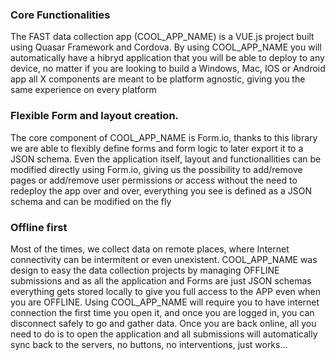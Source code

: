### Core Functionalities

The FAST data collection app (COOL_APP_NAME) is a VUE.js project built using Quasar Framework and Cordova.
By using COOL_APP_NAME you will automatically have a hibryd application that you will be able to deploy to any device, no matter
if you are looking to build a Windows, Mac, IOS or Android app all X components are meant to be platform agnostic, giving
you the same experience on every platform

### Flexible Form and layout creation.

The core component of COOL_APP_NAME is Form.io, thanks to this library we are able to flexibly define
forms and form logic to later export it to a JSON schema. Even the application itself, layout and
functionallities can be modified directly using Form.io, giving us the possibility to add/remove
pages or add/remove user permissions or access without the need to redeploy the app over and over,
everything you see is defined as a JSON schema and can be modified on the fly

### Offline first

Most of the times, we collect data on remote places, where Internet connectivity can be intermitent or even unexistent. COOL_APP_NAME was design to easy the data collection projects by managing OFFLINE submissions and as all the application
and Forms are just JSON schemas everything gets stored locally to give you full access to the APP even when you are
OFFLINE.
Using COOL_APP_NAME will require you to have internet connection the first time you open it, and once you
are logged in, you can disconnect safely to go and gather data. Once you are back online, all you need to do is to open
the application and all submissions will automatically sync back to the servers, no buttons, no interventions, just works...
